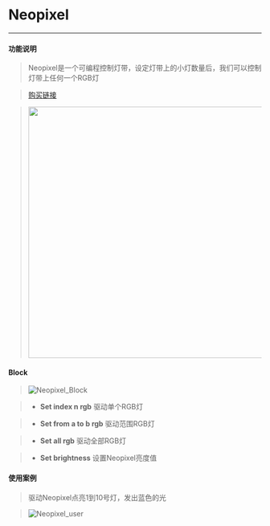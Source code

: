 # Neopixel
__________________________

#### 功能说明

>Neopixel是一个可编程控制灯带，设定灯带上的小灯数量后，我们可以控制灯带上任何一个RGB灯

>[购买链接](http://flow.m5stack.com/)

><img src="/image/Units/Neopixel.jpg" width="500" height="500" />

#### Block

>![Neopixel_Block](/image/Units/Neopixel_Block.jpg)

>* __Set index n rgb__
驱动单个RGB灯

>* __Set from a to b rgb__
驱动范围RGB灯

>* __Set all rgb__
驱动全部RGB灯

>* __Set brightness__
设置Neopixel亮度值

#### 使用案例

>驱动Neopixel点亮1到10号灯，发出蓝色的光

>![Neopixel_user](/image/Units/Neopixel_user.gif)


